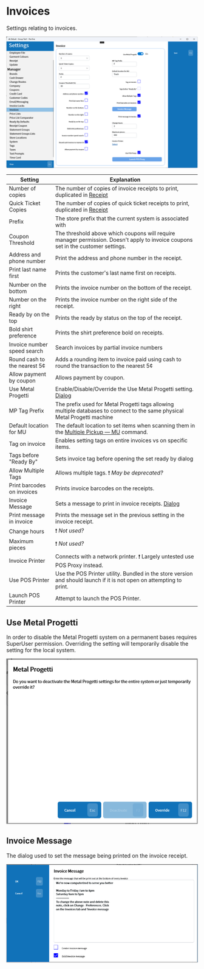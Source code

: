 # Invoices

Settings relating to invoices.

![Invoices](/.attachments/Documentation/Invoices.png "Invoices")

| Setting | Explanation |
| --- | --- |
| Number of copies | The number of copies of invoice receipts to print, duplicated in [Receipt](/Documentation/Setup/All-Employees/Receipt.md) |
| Quick Ticket Copies | The number of copies of quick ticket receipts to print, duplicated in [Receipt](/Documentation/Setup/All-Employees/Receipt.md) |
| Prefix | The store prefix that the current system is associated with |
| Coupon Threshold | The threshold above which coupons will require manager permission. Doesn't apply to invoice coupons set in the customer settings. |
| Address and phone number | Print the address and phone number in the receipt. |
| Print last name first | Prints the customer's last name first on receipts. |
| Number on the bottom | Prints the invoice number on the bottom of the receipt. |
| Number on the right | Prints the invoice number on the right side of the receipt. |
| Ready by on the top | Prints the ready by status on the top of the receipt. |
| Bold shirt preference | Prints the shirt preference bold on receipts. |
| Invoice number speed search | Search invoices by partial invoice numbers |
| Round cash to the nearest 5¢ | Adds a rounding item to invoice paid using cash to round the transaction to the nearest 5¢ |
| Allow payment by coupon | Allows payment by coupon. |
| Use Metal Progetti | Enable/Disable/Override the Use Metal Progetti setting. [Dialog](#use-metal-progetti) |
| MP Tag Prefix | The prefix used for Metal Progetti tags allowing multiple databases to connect to the same physical Metal Progetti machine |
| Default location for MU | The default location to set items when scanning them in the [Multiple Pickup — MU](/Documentation/Commands/Multiple-Pickup-—-MU.md) command. |
| Tag on invoice | Enables setting tags on entire invoices vs on specific items. |
| Tags before "Ready By" | Sets invoice tag before opening the set ready by dialog |
| Allow Multiple Tags | Allows multiple tags. ❗ _May be deprecated?_ |
| Print barcodes on invoices | Prints invoice barcodes on the receipts. |
| Invoice Message | Sets a message to print in invoice receipts. [Dialog](#invoice-message) |
| Print message in invoice | Prints the message set in the previous setting in the invoice receipt. |
| Change hours | ❗ _Not used?_ |
| Maximum pieces | ❗ _Not used?_ |
| Invoice Printer | Connects with a network printer. ❗ Largely untested use POS Proxy instead. |
| Use POS Printer | Use the POS Printer utility. Bundled in the store version and should launch if it is not open on attempting to print. |
| Launch POS Printer | Attempt to launch the POS Printer. |

## Use Metal Progetti

In order to disable the Metal Progetti system on a permanent bases requires SuperUser permission. Overriding the setting will temporarily disable the setting for the local system. 

![Use Metal Progetti](/.attachments/Documentation/Invoices-UseMP.png "Use Metal Progetti")

## Invoice Message

The dialog used to set the message being printed on the invoice receipt.

![Invoice Message](/.attachments/Documentation/Invoices-InvoiceMessage.png "Invoice Message")